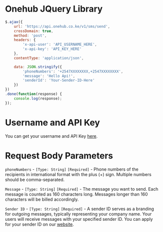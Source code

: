 # Onehub JQuery Library
```Javascript
$.ajax({
    url: 'https://api.onehub.co.ke/v1/sms/send',
    crossDomain: true,
    method: 'post',
    headers: {
        'x-api-user': 'API_USERNAME_HERE',
        'x-api-key': 'API_KEY_HERE'
    },
    contentType: 'application/json',

    data: JSON.stringify({
        'phoneNumbers': '+2547XXXXXXXX,+2547XXXXXXXX',
        'message': 'Hello Api!',
        'senderId': 'Your-Sender-ID-Here'
    })
})
.done(function(response) {
    console.log(response);
});
```
# Username and API Key
You can get your username and API Key [here](https://dashboard.onehub.co.ke/account/0/user/signup).
# Request Body Parameters
`phoneNumbers` - `[Type: String]` `[Required]` - Phone numbers of the recipients in international format with the plus (+) sign. Multiple numbers should be comma-separated.

`Message` - `[Type: String]` `[Required]` - The message you want to send. Each message is counted as 160 characters long. Messages longer than 160 characters will be billed accordingly.

`Sender ID` - `[Type: String]` `[Required]` - A sender ID serves as a branding for outgoing messages, typically representing your company name. Your users will receive messages with your specified sender ID. You can apply for your sender ID on our [website](https://onehub.co.ke/).
